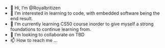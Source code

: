 - 👋 Hi, I’m @Royalbritizen
- 👀 I’m interested in learning to code, with embedded software being the end result.
- 🌱 I’m currently learning CS50 course inorder to give myself a strong foundations to continue learning from.
- 💞️ I’m looking to collaborate on TBD
- 📫 How to reach me ...

<!---
Royalbritizen/Royalbritizen is a ✨ special ✨ repository because its `README.md` (this file) appears on your GitHub profile.
You can click the Preview link to take a look at your changes.
--->

